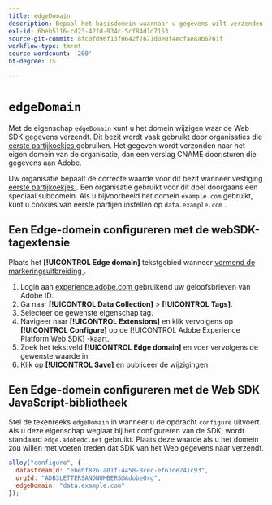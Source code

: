 ```yaml
---
title: edgeDomain
description: Bepaal het basisdomein waarnaar u gegevens wilt verzenden.
exl-id: 6beb5116-cd23-42fd-934c-5cf84d1d7153
source-git-commit: 8fc0fd96f13f0642f7671d0e0f4ecfae8ab6761f
workflow-type: tm+mt
source-wordcount: '200'
ht-degree: 1%

---
```


# `edgeDomain`

Met de eigenschap `edgeDomain` kunt u het domein wijzigen waar de Web SDK gegevens verzendt. Dit bezit wordt vaak gebruikt door organisaties die [ eerste partijkoekjes ](https://experienceleague.adobe.com/docs/core-services/interface/administration/ec-cookies/cookies-first-party.html) gebruiken. Het gegeven wordt verzonden naar het eigen domein van de organisatie, dan een verslag CNAME door:sturen die gegevens aan Adobe.

Uw organisatie bepaalt de correcte waarde voor dit bezit wanneer vestiging [ eerste partijkoekjes ](https://experienceleague.adobe.com/docs/core-services/interface/administration/ec-cookies/cookies-first-party.html). Een organisatie gebruikt voor dit doel doorgaans een speciaal subdomein. Als u bijvoorbeeld het domein `example.com` gebruikt, kunt u cookies van eerste partijen instellen op `data.example.com` .

## Een Edge-domein configureren met de webSDK-tagextensie

Plaats het **[!UICONTROL Edge domain]** tekstgebied wanneer [ vormend de markeringsuitbreiding ](/help/tags/extensions/client/web-sdk/web-sdk-extension-configuration.md).

1. Login aan [ experience.adobe.com ](https://experience.adobe.com) gebruikend uw geloofsbrieven van Adobe ID.
1. Ga naar **[!UICONTROL Data Collection]** > **[!UICONTROL Tags]**.
1. Selecteer de gewenste eigenschap tag.
1. Navigeer naar **[!UICONTROL Extensions]** en klik vervolgens op **[!UICONTROL Configure]** op de [!UICONTROL Adobe Experience Platform Web SDK] -kaart.
1. Zoek het tekstveld **[!UICONTROL Edge domain]** en voer vervolgens de gewenste waarde in.
1. Klik op **[!UICONTROL Save]** en publiceer de wijzigingen.

## Een Edge-domein configureren met de Web SDK JavaScript-bibliotheek

Stel de tekenreeks `edgeDomain` in wanneer u de opdracht `configure` uitvoert. Als u deze eigenschap weglaat bij het configureren van de SDK, wordt standaard `edge.adobedc.net` gebruikt. Plaats deze waarde als u het domein zou willen met voeten treden dat SDK van het Web gegevens naar verzendt.

```js
alloy("configure", {
  datastreamId: "ebebf826-a01f-4458-8cec-ef61de241c93",
  orgId: "ADB3LETTERSANDNUMBERS@AdobeOrg",
  edgeDomain: "data.example.com"
});
```
